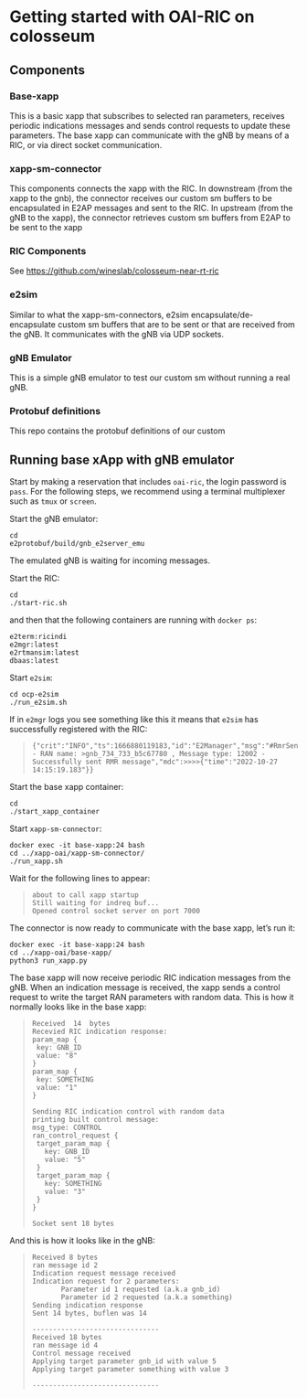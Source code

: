 # Getting started with OAI-RIC on colosseum 
## Components
### Base-xapp 
This is a basic xapp that subscribes to selected ran parameters, receives periodic indications messages and sends control requests to update these parameters.
The base xapp can communicate with the gNB by means of a RIC, or via direct socket communication. 

### xapp-sm-connector
This components connects the xapp with the RIC. In downstream (from the xapp to the gnb), the connector receives our custom sm buffers to be encapsulated in E2AP messages and sent to the RIC. In upstream (from the gNB to the xapp), the connector retrieves custom sm buffers from E2AP to be sent to the xapp 

### RIC Components 
See https://github.com/wineslab/colosseum-near-rt-ric

### e2sim 
Similar to what the xapp-sm-connectors, e2sim encapsulate/de-encapsulate custom sm buffers that are to be sent or that are received from the gNB. It communicates with the gNB via UDP sockets. 

### gNB Emulator
This is a simple gNB emulator to test our custom sm without running a real gNB. 

### Protobuf definitions
This repo contains the protobuf definitions of our custom 

## Running base xApp with gNB emulator 
Start by making a reservation that includes `oai-ric`, the login password is `pass`.  For the following steps, we recommend using a terminal multiplexer such as `tmux` or `screen`.

Start the gNB emulator:
```
cd
e2protobuf/build/gnb_e2server_emu
```
The emulated gNB is waiting for incoming messages.

Start the RIC:
```
cd
./start-ric.sh
```

and then that the following containers are running with `docker ps`:
```
e2term:ricindi
e2mgr:latest
e2rtmansim:latest
dbaas:latest
```

Start `e2sim`:
```
cd ocp-e2sim
./run_e2sim.sh
```
If in `e2mgr` logs you see something like this it means that `e2sim` has successfully registered with the RIC:
>```
>{"crit":"INFO","ts":1666880119183,"id":"E2Manager","msg":"#RmrSender.Send - RAN name: >gnb_734_733_b5c67780 , Message type: 12002 - Successfully sent RMR message","mdc":>>>>{"time":"2022-10-27 14:15:19.183"}}
>```

Start the base xapp container: 
```
cd
./start_xapp_container
```

Start `xapp-sm-connector`:
```
docker exec -it base-xapp:24 bash
cd ../xapp-oai/xapp-sm-connector/
./run_xapp.sh
```
Wait for the following lines to appear:
>```
>about to call xapp startup
>Still waiting for indreq buf...
>Opened control socket server on port 7000
>```
The connector is now ready to communicate with the base xapp, let’s run it:
```
docker exec -it base-xapp:24 bash
cd ../xapp-oai/base-xapp/
python3 run_xapp.py
```
The base xapp will now receive periodic RIC indication messages from the gNB. When an indication message is received, the xapp sends a control request to write the target RAN parameters with random data. 
This is how it normally looks like in the base xapp:
>```
>Received  14  bytes
>Recevied RIC indication response:
>param_map {
>  key: GNB_ID
>  value: "8"
>}
>param_map {
>  key: SOMETHING
>  value: "1"
>}
>
>Sending RIC indication control with random data
>printing built control message:
>msg_type: CONTROL
>ran_control_request {
>  target_param_map {
>    key: GNB_ID
>    value: "5"
>  }
>  target_param_map {
>    key: SOMETHING
>    value: "3"
>  }
>}
>
>Socket sent 18 bytes
>
>```
And this is how it looks like in the gNB:
>```
>Received 8 bytes
>ran message id 2
>Indication request message received
>Indication request for 2 parameters:
>        Parameter id 1 requested (a.k.a gnb_id)
>        Parameter id 2 requested (a.k.a something)
>Sending indication response
>Sent 14 bytes, buflen was 14
>
>-------------------------------
>Received 18 bytes
>ran message id 4
>Control message received
>Applying target parameter gnb_id with value 5
>Applying target parameter something with value 3
>
>-------------------------------
>```
